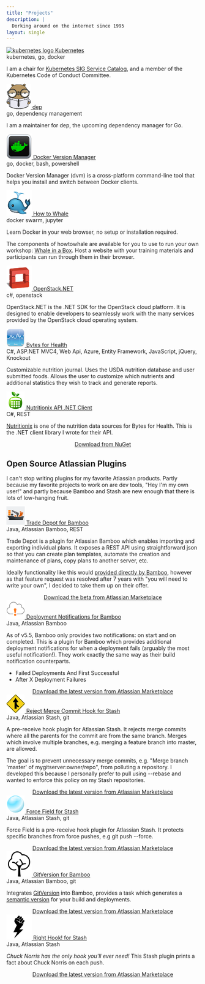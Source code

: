 ```yaml
---
title: "Projects"
description: |
  Dorking around on the internet since 1995
layout: single
---
```


<div class="projects">
    <div class="project">
        <div class="title">
            <a href="https://kubernetes.io">
                <img src="/images/k8s.png" alt="kubernetes logo" title="Whales in Boats"/>
                Kubernetes
            </a>
        </div>
        <div class="technologies">kubernetes, go, docker</div>
        <p class="description">
          I am a chair for <a href="http://svc-cat.io">Kubernetes SIG Service Catalog</a>,
          and a member of the Kubernetes Code of Conduct Committee.
        </p>
    </div>
    <div class="project">
        <div class="title">
            <a href="https://github.com/golang/dep">
                <img src="/images/dep-icon.png" alt="nerdy gopher" title="Gophers!"/>
                dep
            </a>
        </div>
        <div class="technologies">go, dependency management</div>
        <p class="description">
          I am a maintainer for dep, the upcoming dependency manager for Go.
        </p>
    </div>
    <div class="project">
        <div class="title">
            <a href="https://howtowhale.github.io/dvm/">
                <img src="/images/dvm.png" alt="dvm Logo" title="Docker Version Manager"/>
                Docker Version Manager
            </a>
        </div>
        <div class="technologies">go, docker, bash, powershell</div>
        <p class="description">
          Docker Version Manager (dvm) is a cross-platform command-line tool that helps you install and switch between Docker clients.
        </p>
    </div>
    <div class="project">
        <div class="title">
            <a href="http://howtowhale.com">
                <img src="/images/howtowhale.png" alt="" title="Spouting Whale"/>
                How to Whale
            </a>
        </div>
        <div class="technologies">docker swarm, jupyter</div>
        <p class="description">
          Learn Docker in your web browser, no setup or installation required.
        </p>
        <p class="description">
          The components of howtowhale are available for you to use to run your own workshop: <a href="http://whaleinabox.com">Whale in a Box</a>. Host a website with your training materials and
          participants can run through them in their browser.
        </p>
    </div>
    <div class="project">
        <div class="title">
            <a href="http://github.com/openstacknetsdk/openstack.net">
                <img src="/images/openstack.png" alt="OpenStack Logo" title="OpenStack.NET"/>
                OpenStack.NET
            </a>
        </div>
        <div class="technologies">c#, openstack</div>
        <p class="description">
          OpenStack.NET is the .NET SDK for the OpenStack cloud platform. It is designed to enable developers to seamlessly work with the many services provided by the OpenStack cloud operating system.
        </p>
    </div>
    <div class="project">
        <div class="title">
            <a href="http://bytesforhealth.com">
                <img src="/images/bytesforhealth.png" alt="Bytes for Health" title="Bytes for Health"/>
                Bytes for Health
            </a>
        </div>
        <div class="technologies">C#, ASP.NET MVC4, Web Api, Azure, Entity Framework, JavaScript, jQuery,
            Knockout</div>
        <p class="description">
          Customizable nutrition journal. Uses the USDA nutrition database and user submitted
            foods. Allows the user to customize which nutrients and additional statistics they
            wish to track and generate reports.
          </p>
    </div>
    <div class="project">
        <div class="title">
            <a href="https://github.com/carolynvs/nutritionix">
                <img src="/images/nutritionix.png" alt="Nutritionix Logo" title="Nutritionix API .NET Client"/>
                Nutritionix API .NET Client
            </a>
        </div>
        <div class="technologies">C#, REST</div>
        <p class="description"><a href="http://nutritionix.com">Nutritionix</a> is one of the nutrition data sources for Bytes for Health. This is the .NET client library I wrote for their API.</p>
        <center><a href="http://www.nuget.org/packages/nutritionix">Download from NuGet</a></center>
    </div>

<h2 id="atlassian">Open Source Atlassian Plugins</h2>
<p>
  I can't stop writing plugins for my favorite Atlassian products. Partly because my favorite projects to work on are dev tools, "Hey I'm my own user!" and partly because Bamboo and Stash are new enough that there is lots of low-hanging fruit.
</p>

<div class="project">
    <div class="title">
        <a href="https://bitbucket.org/carolynvs/bamboo-trade-depot">
            <img src="/images/trade-depot.png" alt="Cargo Ship" title="Trade Depot"/>
            Trade Depot for Bamboo
        </a>
    </div>
    <div class="technologies">Java, Atlassian Bamboo, REST</div>
    <div class="description">
    	<p>
        Trade Depot is a plugin for Atlassian Bamboo which enables importing and exporting individual plans. It exposes a REST API using straightforward json so that you can create plan templates, automate the creation and maintenance of plans, copy plans to another server, etc.
      </p>
    	<p>
        Ideally functionality like this would <a href="https://jira.atlassian.com/browse/BAM-1223">provided directly by Bamboo</a>, however as that feature request was resolved after 7 years with "you will need to write your own", I decided to take them up on their offer.
      </p>
    	<center><a href="https://marketplace.atlassian.com/plugins/com.carolynvs.trade_depot">Download the beta from Atlassian Marketplace</a></center>
    </div>
</div>

<div class="project">
    <div class="title">
        <a href="https://bitbucket.org/carolynvs/bamboo-deployment-notifications">
            <img src="/images/deployment-notifications.png" alt="Cloud Alert!" title="Deployment Notifications"/>
            Deployment Notifications for Bamboo
        </a>
    </div>
    <div class="technologies">Java, Atlassian Bamboo</div>
    <div class="description">
    	<p>
        As of v5.5, Bamboo only provides two notifications: on start and on completed. This is a plugin for Bamboo which provides additional deployment notifications for when a deployment fails (arguably the most useful notification!). They work exactly the same way as their build notification counterparts.
      </p>
      <ul>
        <li>Failed Deployments And First Successful</li>
        <li>After X Deployment Failures</li>
      </ul>
    	<center><a href="https://marketplace.atlassian.com/plugins/com.carolynvs.deployment-notifications">Download the latest version from Atlassian Marketplace</a></center>
    </div>
</div>

<div class="project">
    <div class="title">
        <a href="https://bitbucket.org/carolynvs/reject-merge-commit-hook">
            <img src="/images/reject-merge-commit-hook.png" alt="Merge Sign" title="Reject Merge Commit Hook"/>
            Reject Merge Commit Hook for Stash
        </a>
    </div>
    <div class="technologies">Java, Atlassian Stash, git</div>
    <div class="description">
        <p>
          A pre-receive hook plugin for Atlassian Stash. It rejects merge commits where all the parents for the commit are from the same branch. Merges which involve multiple branches, e.g. merging a feature branch into master, are allowed.
        </p>
        <p>
          The goal is to prevent unnecessary merge commits, e.g. "Merge branch 'master' of mygitserver:owner/repo", from polluting a repository. I developed this because I personally prefer to pull using --rebase and wanted to enforce this policy on my Stash repositories.
        </p>
        <center><a href="https://marketplace.atlassian.com/plugins/com.carolynvs.reject-merge-commit-hook">Download the latest version from Atlassian Marketplace</a></center>
    </div>
</div>

<div class="project">
    <div class="title">
        <a href="https://bitbucket.org/carolynvs/stash-force-field">
            <img src="/images/force-field.png" alt="Force Field" title="Force Field"/>
            Force Field for Stash
        </a>
    </div>
    <div class="technologies">Java, Atlassian Stash, git</div>
    <div class="description">
    	<p>
        Force Field is a pre-receive hook plugin for Atlassian Stash. It protects specific branches from force pushes, e.g git push --force.
      </p>
    	<center><a href="https://marketplace.atlassian.com/plugins/com.carolynvs.force-field">Download the latest version from Atlassian Marketplace</a></center>
    </div>
</div>

<div class="project">
    <div class="title">
        <a href="/projects/gitversion/">
            <img src="/images/gitversion.png" alt="Happy Tree" title="GitVersion for Bamboo"/>
            GitVersion for Bamboo
        </a>
    </div>
    <div class="technologies">Java, Atlassian Bamboo, git</div>
    <div class="description">
        <p>
          Integrates <a href="https://github.com/GitTools/GitVersion">GitVersion</a> into Bamboo, provides a task which generates a <a href="http://semver.org">semantic version</a> for your build and deployments.
        </p>
        <center><a href="https://marketplace.atlassian.com/plugins/com.carolynvs.gitversion">Download the latest version from Atlassian Marketplace</a></center>
    </div>
</div>

<div class="project">
    <div class="title">
        <a href="/projects/right-hook/">
            <img src="/images/right-hook.png" alt="Lightning Fist of Fury" title="Right Hook! for Stash"/>
            Right Hook! for Stash
        </a>
    </div>
    <div class="technologies">Java, Atlassian Stash</div>
    <div class="description">
        <p>
          <em>Chuck Norris has the only hook you'll ever need!</em> This Stash plugin prints a fact about Chuck Norris on each push.
        </p>
        <center><a href="https://marketplace.atlassian.com/plugins/com.carolynvs.right-hook">Download the latest version from Atlassian Marketplace</a></center>
    </div>
</div>
</div>
